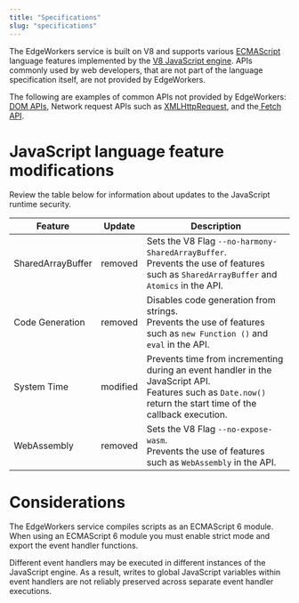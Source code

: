 ```yaml
---
title: "Specifications"
slug: "specifications"
---
```

The EdgeWorkers service is built on V8 and supports various [ECMAScript](https://tc39.es/ecma262/) language features implemented by the [V8 JavaScript engine](https://v8.dev/). APIs commonly used by web developers, that are not part of the language specification itself, are not provided by EdgeWorkers.

The following are examples of common APIs not provided by EdgeWorkers: [DOM APIs](https://developer.mozilla.org/en-US/docs/Web/API/Document_Object_Model), Network request APIs such as [XMLHttpRequest](https://developer.mozilla.org/en-US/docs/Web/API/XMLHttpRequest), and the[ Fetch API](https://developer.mozilla.org/en-US/docs/Web/API/Fetch_API).

# JavaScript language feature modifications

Review the table below for information about updates to the JavaScript runtime security. 

| Feature | Update | Description |
|---------|--------|-------------|
| SharedArrayBuffer | removed | Sets the V8 Flag `--no-harmony-SharedArrayBuffer`.<br/>Prevents the use of features such as `SharedArrayBuffer` and `Atomics` in the API. |
| Code Generation | removed | Disables code generation from strings.<br/>Prevents the use of features such as `new Function ()` and `eval` in the API. |
| System Time | modified | Prevents time from incrementing during an event handler in the JavaScript API.<br/>Features such as `Date.now()` return the start time of the callback execution. |
| WebAssembly | removed | Sets the V8 Flag `--no-expose-wasm`.<br/>Prevents the use of features such as `WebAssembly` in the API. |


# Considerations

The EdgeWorkers service compiles scripts as an ECMAScript 6 module. When using an ECMAScript 6 module you must enable strict mode and export the event handler functions.

Different event handlers may be executed in different instances of the JavaScript engine. As a result, writes to global JavaScript variables within event handlers are not reliably preserved across separate event handler executions.
